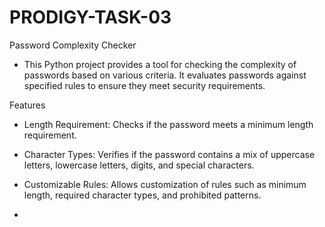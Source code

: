 # PRODIGY-TASK-03


Password Complexity Checker
- This Python project provides a tool for checking the complexity of passwords based on various criteria. It evaluates passwords against specified rules to ensure they meet security requirements.

Features

- Length Requirement: Checks if the password meets a minimum length requirement.
- Character Types: Verifies if the password contains a mix of uppercase letters, lowercase letters, digits, and special characters.
- Customizable Rules: Allows customization of rules such as minimum length, required character types, and prohibited patterns.

- 
